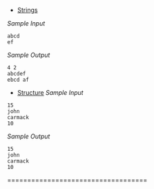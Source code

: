 - [Strings](https://github.com/AmanDhimanD/CPP/blob/main/01_HR/Strings.cpp)

*Sample Input*
```
abcd
ef
```
*Sample Output*
```
4 2
abcdef
ebcd af
```

- [Structure](https://github.com/AmanDhimanD/CPP/blob/main/01_HR/Structs.cpp)
*Sample Input*
```
15
john
carmack
10
```
*Sample Output*
```
15
john
carmack
10
```
===================================

